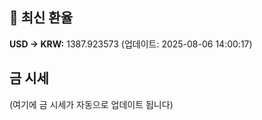 
## 💱 최신 환율
<!-- EXCHANGE_RATE_START -->
**USD → KRW:** 1387.923573 (업데이트: 2025-08-06 14:00:17)
<!-- EXCHANGE_RATE_END -->

## 금 시세
<!-- GOLD_PRICE_START -->
(여기에 금 시세가 자동으로 업데이트 됩니다)
<!-- GOLD_PRICE_END -->

